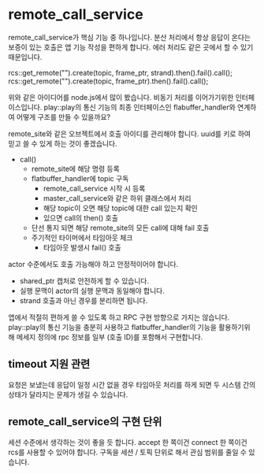 # remote_call_service

remote_call_service가 핵심 기능 중 하나입니다. 분산 처리에서 항상 응답이 온다는 보증이 
있는 호출은 앱 기능 작성을 편하게 합니다. 에러 처리도 같은 곳에서 할 수 있기 때문입니다. 

rcs::get_remote("").create(topic, frame_ptr, strand).then().fail().call(); 
rcs::get_remote("").create(topic, frame_ptr).then().fail().call(); 

위와 같은 아이디어를 node.js에서 많이 봤습니다. 비동기 처리를 이어가기위한 인터페이스입니다. 
play::play의 통신 기능의 최종 인터페이스인 flabuffer_handler와 연계하여 
어떻게 구조를 만들 수 있을까요? 


remote_site와 같은 오브젝트에서 호출 아이디를 관리해야 합니다. uuid를 키로 하여 
믿고 쓸 수 있게 하는 것이 좋겠습니다. 

- call() 
  - remote_site에 해당 명령 등록 
  - flatbuffer_handler에 topic 구독 
    - remote_call_service 시작 시 등록 
    - master_call_service와 같은 하위 클래스에서 처리 
    - 해당 topic이 오면 해당 topic에 대한 call 있는지 확인 
    - 있으면 call의 then() 호출 
  - 단선 통지 되면 해당 remote_site의 모든 call에 대해 fail 호출 
  - 주기적인 타이머에서 타임아웃 체크 
    - 타임아웃 발생시 fail() 호출 

actor 수준에서도 호출 가능해야 하고 안정적이어야 합니다. 
- shared_ptr 캡처로 안전하게 할 수 있습니다. 
- 실행 문맥이 actor의 실행 문맥과 동일해야 합니다. 
- strand 호출과 아닌 경우를 분리하면 됩니다. 

앱에서 적절히 편하게 쓸 수 있도록 하고 RPC 구현 방향으로 가지는 않습니다. 
play::play의 통신 기능을 충분히 사용하고 flatbuffer_handler의 기능을 
활용하기위해 메세지 정의에 rpc 정보를 일부 (호출 ID)를 포함해서 구현합니다. 


## timeout 지원 관련 

요청은 보냈는데 응답이 일정 시간 없을 경우 타임아웃 처리를 하게 되면 두 시스템 간의 
상태가 달라지는 문제가 생길 수 있습니다. 

## remote_call_service의 구현 단위 

세션 수준에서 생각하는 것이 좋을 듯 합니다. accept 한 쪽이건 connect 한 쪽이건 rcs를 
사용할 수 있어야 합니다. 구독을 세션 / 토픽 단위로 해서 관심 범위를 줄일 수 있습니다. 


